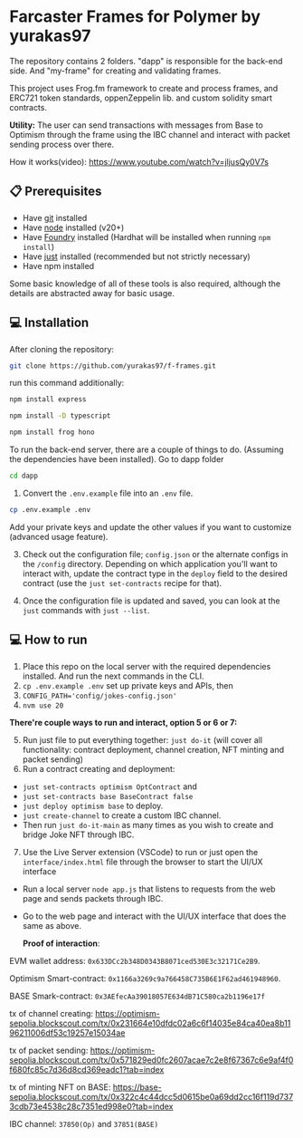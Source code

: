 # Farcaster Frames for Polymer by yurakas97

The repository contains 2 folders. "dapp" is responsible for the back-end side. And "my-frame" for creating and validating frames.

This project uses Frog.fm framework to create and process frames, and ERC721 token standards, oppenZeppelin lib. and custom solidity smart contracts.

**Utility:** The user can send transactions with messages from Base to Optimism through the frame using the IBC channel and interact with packet sending process over there.

How it works(video): https://www.youtube.com/watch?v=jljusQy0V7s


## 📋 Prerequisites


- Have [git](https://git-scm.com/downloads) installed
- Have [node](https://nodejs.org) installed (v20+)
- Have [Foundry](https://book.getfoundry.sh/getting-started/installation) installed (Hardhat will be installed when running `npm install`)
- Have [just](https://just.systems/man/en/chapter_1.html) installed (recommended but not strictly necessary)
- Have npm installed

Some basic knowledge of all of these tools is also required, although the details are abstracted away for basic usage.

## 💻 Installation

After cloning the repository: 
```bash 
git clone https://github.com/yurakas97/f-frames.git
```
run this command additionally:
```bash
npm install express
```
```bash
npm install -D typescript
```
```bash
npm install frog hono
```

To run the back-end server, there are a couple of things to do. (Assuming the dependencies have been installed). Go to dapp folder
```bash
cd dapp
```

1. Convert the `.env.example` file into an `.env` file.
```bash
cp .env.example .env
```
Add your private keys and update the other values if you want to customize (advanced usage feature).

3. Check out the configuration file; `config.json` or the alternate configs in the `/config` directory. Depending on which application you'll want to interact with, update the contract type in the `deploy` field to the desired contract (use the `just set-contracts` recipe for that).

4. Once the configuration file is updated and saved, you can look at the `just` commands with `just --list`.

## 💻 How to run

1. Place this repo on the local server with the required dependencies installed. And run the next commands in the CLI.
2. ```cp .env.example .env``` set up private keys and APIs, then
3. ```CONFIG_PATH='config/jokes-config.json' ```  
4. ```nvm use 20```

**There're couple ways to run and interact, option 5 or 6 or 7:**

5. Run just file to put everything together: ```just do-it``` (will cover all functionality: contract deployment, channel creation, NFT minting and packet sending)
6. Run a contract creating and deployment:
- ```just set-contracts optimism OptContract``` and
- ```just set-contracts base BaseContract false```
- ```just deploy optimism base``` to deploy.
- ```just create-channel``` to create a custom IBC channel.
- Then run ```just do-it-main``` as many times as you wish to create and bridge Joke NFT through IBC.
7. Use the Live Server extension (VSCode) to run or just open the ```interface/index.html``` file through the browser to start the UI/UX interface
- Run a local server ```node app.js``` that listens to requests from the web page and sends packets through IBC.
- Go to the web page and interact with the UI/UX interface that does the same as above.

  **Proof of interaction**:

EVM wallet address: ```0x633DCc2b348D0343B8071ced530E3c32171Ce2B9```. 

Optimism Smart-contract: ```0x1166a3269c9a766458C735B6E1F62ad461948960```.

BASE Smark-contract: ```0x3AEfecAa39018057E634dB71C580ca2b1196e17f```

tx of channel creating: https://optimism-sepolia.blockscout.com/tx/0x231664e10dfdc02a6c6f14035e84ca40ea8b1196211006df53c19257e15034ae

tx of packet sending: https://optimism-sepolia.blockscout.com/tx/0x571829ed0fc2607acae7c2e8f67367c6e9af4f0f680fc85c7d36d8cd369eadc1?tab=index

tx of minting NFT on BASE: https://base-sepolia.blockscout.com/tx/0x322c4c44dcc5d0615be0a69dd2cc16f119d7373cdb73e4538c28c7351ed998e0?tab=index

IBC channel: ```37850(Op)``` and ```37851(BASE)```
